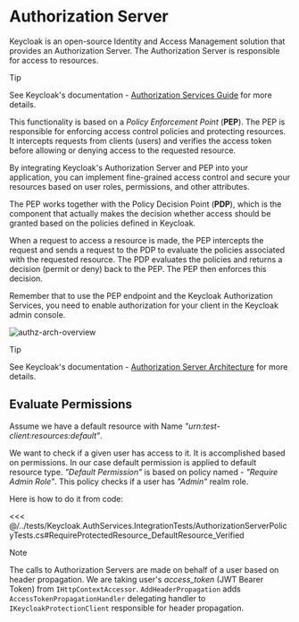 # Authorization Server

Keycloak is an open-source Identity and Access Management solution that provides an Authorization Server. The Authorization Server is responsible for access to resources.

> [!TIP]
> See Keycloak's documentation - [Authorization Services Guide](https://www.keycloak.org/docs/latest/authorization_services) for more details.

This functionality is based on a *Policy Enforcement Point* (**PEP**). The PEP is responsible for enforcing access control policies and protecting resources. It intercepts requests from clients (users) and verifies the access token before allowing or denying access to the requested resource.

By integrating Keycloak's Authorization Server and PEP into your application, you can implement fine-grained access control and secure your resources based on user roles, permissions, and other attributes.

The PEP works together with the Policy Decision Point (**PDP**), which is the component that actually makes the decision whether access should be granted based on the policies defined in Keycloak.

When a request to access a resource is made, the PEP intercepts the request and sends a request to the PDP to evaluate the policies associated with the requested resource. The PDP evaluates the policies and returns a decision (permit or deny) back to the PEP. The PEP then enforces this decision.

Remember that to use the PEP endpoint and the Keycloak Authorization Services, you need to enable authorization for your client in the Keycloak admin console.

![authz-arch-overview](/images/authz-arch-overview.png)

> [!TIP]
> See Keycloak's documentation - [Authorization Server Architecture](https://www.keycloak.org/docs/latest/authorization_services/index.html#_overview_architecture) for more details.

## Evaluate Permissions

Assume we have a default resource with Name *"urn:test-client:resources:default"*.

We want to check if a given user has access to it. It is accomplished based on permissions. In our case default permission is applied to default resource type. *"Default Permission"* is based on policy named - *"Require Admin Role"*. This policy checks if a user has *"Admin"* realm role.

Here is how to do it from code:

<<< @/../tests/Keycloak.AuthServices.IntegrationTests/AuthorizationServerPolicyTests.cs#RequireProtectedResource_DefaultResource_Verified

> [!Note]
> The calls to Authorization Servers are made on behalf of a user based on header propagation. We are taking user's *access_token* (JWT Bearer Token) from `IHttpContextAccessor`. `AddHeaderPropagation` adds `AccessTokenPropagationHandler` delegating handler to `IKeycloakProtectionClient` responsible for header propagation.
